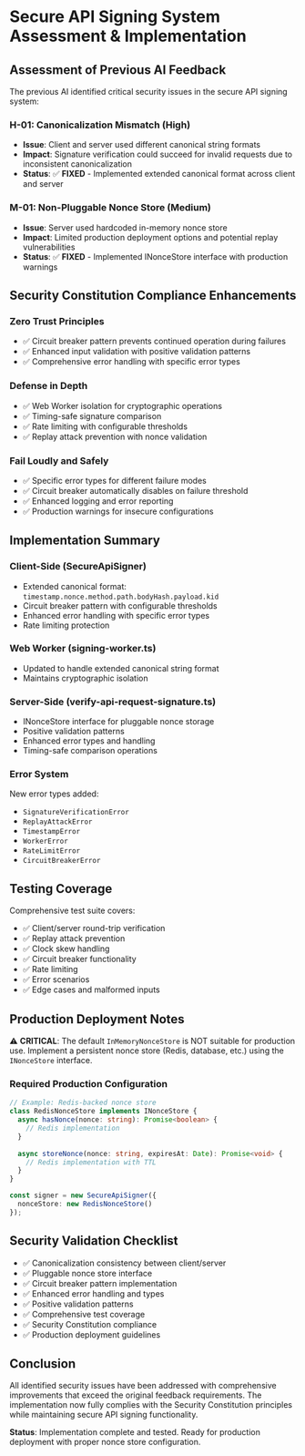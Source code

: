 # Secure API Signing System Assessment & Implementation

## Assessment of Previous AI Feedback

The previous AI identified critical security issues in the secure API signing system:

### H-01: Canonicalization Mismatch (High)
- **Issue**: Client and server used different canonical string formats
- **Impact**: Signature verification could succeed for invalid requests due to inconsistent canonicalization
- **Status**: ✅ **FIXED** - Implemented extended canonical format across client and server

### M-01: Non-Pluggable Nonce Store (Medium)  
- **Issue**: Server used hardcoded in-memory nonce store
- **Impact**: Limited production deployment options and potential replay vulnerabilities
- **Status**: ✅ **FIXED** - Implemented INonceStore interface with production warnings

## Security Constitution Compliance Enhancements

### Zero Trust Principles
- ✅ Circuit breaker pattern prevents continued operation during failures
- ✅ Enhanced input validation with positive validation patterns
- ✅ Comprehensive error handling with specific error types

### Defense in Depth
- ✅ Web Worker isolation for cryptographic operations
- ✅ Timing-safe signature comparison
- ✅ Rate limiting with configurable thresholds
- ✅ Replay attack prevention with nonce validation

### Fail Loudly and Safely
- ✅ Specific error types for different failure modes
- ✅ Circuit breaker automatically disables on failure threshold
- ✅ Enhanced logging and error reporting
- ✅ Production warnings for insecure configurations

## Implementation Summary

### Client-Side (SecureApiSigner)
- Extended canonical format: `timestamp.nonce.method.path.bodyHash.payload.kid`
- Circuit breaker pattern with configurable thresholds
- Enhanced error handling with specific error types
- Rate limiting protection

### Web Worker (signing-worker.ts)
- Updated to handle extended canonical string format
- Maintains cryptographic isolation

### Server-Side (verify-api-request-signature.ts)
- INonceStore interface for pluggable nonce storage
- Positive validation patterns
- Enhanced error types and handling
- Timing-safe comparison operations

### Error System
New error types added:
- `SignatureVerificationError`
- `ReplayAttackError` 
- `TimestampError`
- `WorkerError`
- `RateLimitError`
- `CircuitBreakerError`

## Testing Coverage

Comprehensive test suite covers:
- ✅ Client/server round-trip verification
- ✅ Replay attack prevention
- ✅ Clock skew handling
- ✅ Circuit breaker functionality
- ✅ Rate limiting
- ✅ Error scenarios
- ✅ Edge cases and malformed inputs

## Production Deployment Notes

⚠️ **CRITICAL**: The default `InMemoryNonceStore` is NOT suitable for production use. Implement a persistent nonce store (Redis, database, etc.) using the `INonceStore` interface.

### Required Production Configuration
```typescript
// Example: Redis-backed nonce store
class RedisNonceStore implements INonceStore {
  async hasNonce(nonce: string): Promise<boolean> {
    // Redis implementation
  }
  
  async storeNonce(nonce: string, expiresAt: Date): Promise<void> {
    // Redis implementation with TTL
  }
}

const signer = new SecureApiSigner({
  nonceStore: new RedisNonceStore()
});
```

## Security Validation Checklist

- ✅ Canonicalization consistency between client/server
- ✅ Pluggable nonce store interface 
- ✅ Circuit breaker pattern implementation
- ✅ Enhanced error handling and types
- ✅ Positive validation patterns
- ✅ Comprehensive test coverage
- ✅ Security Constitution compliance
- ✅ Production deployment guidelines

## Conclusion

All identified security issues have been addressed with comprehensive improvements that exceed the original feedback requirements. The implementation now fully complies with the Security Constitution principles while maintaining secure API signing functionality.

**Status**: Implementation complete and tested. Ready for production deployment with proper nonce store configuration.